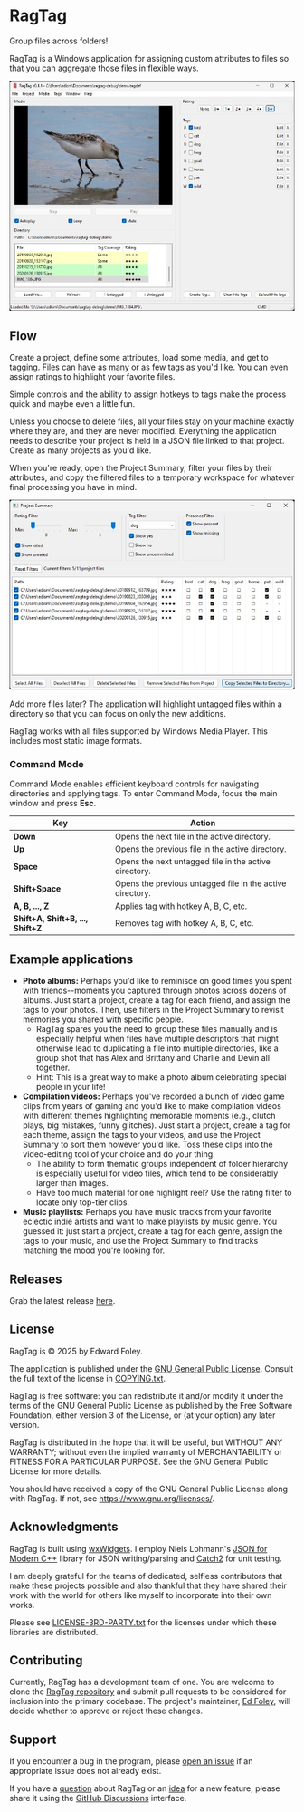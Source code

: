 # RagTag
Group files across folders!

RagTag is a Windows application for assigning custom attributes to files so that you can aggregate those files in flexible ways.

![RagTag main interface](https://github.com/e-foley/RagTag/blob/develop/images/main.jpg?raw=true)


## Flow

Create a project, define some attributes, load some media, and get to tagging. Files can have as many or as few tags as you'd like. You can even assign ratings to highlight your favorite files.

Simple controls and the ability to assign hotkeys to tags make the process quick and maybe even a little fun.

Unless you choose to delete files, all your files stay on your machine exactly where they are, and they are never modified. Everything the application needs to describe your project is held in a JSON file linked to that project. Create as many projects as you'd like.

When you're ready, open the Project Summary, filter your files by their attributes, and copy the filtered files to a temporary workspace for whatever final processing you have in mind.

![RagTag Project Summary](https://github.com/e-foley/RagTag/blob/develop/images/summary.jpg?raw=true)

Add more files later? The application will highlight untagged files within a directory so that you can focus on only the new additions.

RagTag works with all files supported by Windows Media Player. This includes most static image formats.

### Command Mode

Command Mode enables efficient keyboard controls for navigating directories and applying tags. To enter Command Mode, focus the main window and press **Esc**.

Key | Action
--- | ------
**Down** | Opens the next file in the active directory.
**Up** | Opens the previous file in the active directory.
**Space** | Opens the next untagged file in the active directory.
**Shift+Space** | Opens the previous untagged file in the active directory.
**A, B, ..., Z** | Applies tag with hotkey A, B, C, etc. 
**Shift+A, Shift+B, ..., Shift+Z** | Removes tag with hotkey A, B, C, etc.

## Example applications

* **Photo albums:** Perhaps you'd like to reminisce on good times you spent with friends--moments you captured through photos across dozens of albums. Just start a project, create a tag for each friend, and assign the tags to your photos. Then, use filters in the Project Summary to revisit memories you shared with specific people.
  * RagTag spares you the need to group these files manually and is especially helpful when files have multiple descriptors that might otherwise lead to duplicating a file into multiple directories, like a group shot that has Alex and Brittany and Charlie and Devin all together.
  * Hint: This is a great way to make a photo album celebrating special people in your life!
* **Compilation videos:** Perhaps you've recorded a bunch of video game clips from years of gaming and you'd like to make compilation videos with different themes highlighting memorable moments (e.g., clutch plays, big mistakes, funny glitches). Just start a project, create a tag for each theme, assign the tags to your videos, and use the Project Summary to sort them however you'd like. Toss these clips into the video-editing tool of your choice and do your thing.
  * The ability to form thematic groups independent of folder hierarchy is especially useful for video files, which tend to be considerably larger than images.
  * Have too much material for one highlight reel? Use the rating filter to locate only top-tier clips.
* **Music playlists:** Perhaps you have music tracks from your favorite eclectic indie artists and want to make playlists by music genre. You guessed it: just start a project, create a tag for each genre, assign the tags to your music, and use the Project Summary to find tracks matching the mood you're looking for.


## Releases

Grab the latest release [here](https://github.com/e-foley/RagTag/releases).


## License

RagTag is &copy; 2025 by Edward Foley.

The application is published under the [GNU General Public License](https://www.gnu.org/licenses/gpl-3.0.en.html). Consult the full text of the license in [COPYING.txt](COPYING.txt).

RagTag is free software: you can redistribute it and/or modify it under the terms of the GNU General Public License as published by the Free Software Foundation, either version 3 of the License, or (at your option) any later version.

RagTag is distributed in the hope that it will be useful, but WITHOUT ANY WARRANTY; without even the implied warranty of MERCHANTABILITY or FITNESS FOR A PARTICULAR PURPOSE. See the GNU General Public License for more details.

You should have received a copy of the GNU General Public License along with RagTag. If not, see <https://www.gnu.org/licenses/>.


## Acknowledgments

RagTag is built using [wxWidgets](https://wxwidgets.org/). I employ Niels Lohmann's [JSON for Modern C++](https://github.com/nlohmann/json/) library for JSON writing/parsing and [Catch2](https://github.com/catchorg/Catch2) for unit testing.

I am deeply grateful for the teams of dedicated, selfless contributors that make these projects possible and also thankful that they have shared their work with the world for others like myself to incorporate into their own works.

Please see [LICENSE-3RD-PARTY.txt](LICENSE-3RD-PARTY.txt) for the licenses under which these libraries are distributed.


## Contributing

Currently, RagTag has a development team of one. You are welcome to clone the [RagTag repository](https://github.com/e-foley/RagTag) and submit pull requests to be considered for inclusion into the primary codebase. The project's maintainer, [Ed Foley](https://github.com/e-foley), will decide whether to approve or reject these changes.


## Support

If you encounter a bug in the program, please [open an issue](https://github.com/e-foley/RagTag/issues) if an appropriate issue does not already exist.

If you have a [question](https://github.com/e-foley/RagTag/discussions/categories/q-a) about RagTag or an [idea](https://github.com/e-foley/RagTag/discussions/categories/ideas) for a new feature, please share it using the [GitHub Discussions](https://github.com/e-foley/RagTag/discussions) interface.

